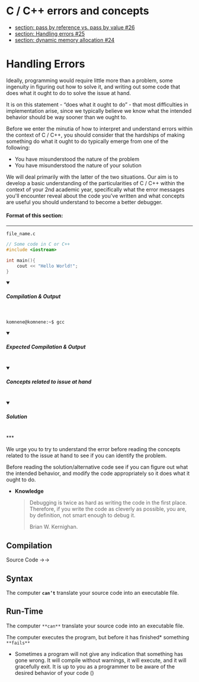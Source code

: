 # C / C++ errors and concepts

- [section: pass by reference vs. pass by value #26](https://github.com/deliaBlue/laPrepa/issues/26)
- [section: Handling errors #25](https://github.com/deliaBlue/laPrepa/issues/25)
- [section: dynamic memory allocation #24](https://github.com/deliaBlue/laPrepa/issues/24)

# Handling Errors

Ideally, programming would require little more than a problem, some ingenuity in figuring out how to solve it, and writing out some code that does what it ought to do to solve the issue at hand. 

It is on this statement - “does what it ought to do” - that most difficulties in implementation arise, since we typically believe we know what the intended behavior should be way sooner than we ought to.

Before we enter the minutia of how to interpret and understand errors within the context of C / C++, you should consider that the hardships of making something do what it ought to do typically emerge from one of the following:

- You have misunderstood the nature of the problem
- You have misunderstood the nature of your solution

We will deal primarily with the latter of the two situations. Our aim is to develop a basic understanding of the particularities of C / C++ within the context of your 2nd academic year, specifically what the error messages you'll encounter reveal about the code you’ve written and what concepts are useful you should understand to become a better debugger.

#### Format of this section:
***
`file_name.c`
```c++
// Some code in C or C++
#include <iostream>

int main(){
    cout << "Hello World!";
}
```

<details open>
<summary>

##### Compilation & Output

</summary>
<br>

```console
komnene@komnene:~$ gcc 
```

</details>

<details open>
<summary>

##### Expected Compilation & Output

</summary>
<br> 
</details>

<details open>
<summary>

##### Concepts related to issue at hand

</summary>
<br> 
</details>

<details open>
<summary>

##### Solution

</summary>
<br> 
</details>
***


We urge you to try to understand the error before reading the concepts related to the issue at hand to see if you can identify the problem. 

Before reading the solution/alternative code see if you can figure out what the intended behavior, and modify the code appropriately so it does what it ought to do.

- ******************Knowledge******************
    
    > Debugging is twice as hard as writing the code in the first place. Therefore, if you write the code as cleverly as possible, you are, by definition, not smart enough to debug it.
    > 
    > 
    > Brian W. Kernighan.
    > 

## Compilation

Source Code →→

## Syntax

The computer **`can’t`** translate your source code into an executable file.

## Run-Time

The computer `**can**` translate your source code into an executable file.

The computer executes the program, but before it has finished* something `**fails**`

* Sometimes a program will not give any indication that something has gone wrong. It will compile without warnings, it will execute, and it will gracefully exit. It is up to you as a programmer to be aware of the desired behavior of your code ()
